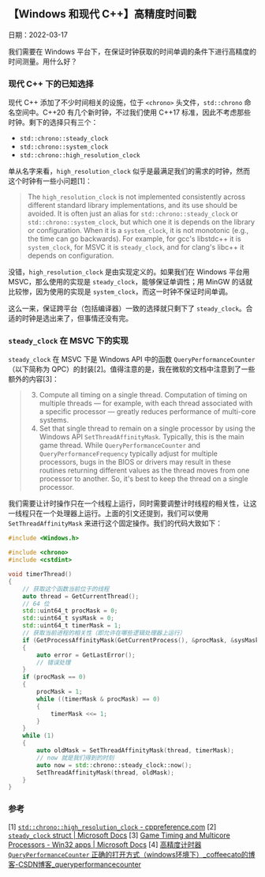 ## 【Windows 和现代 C++】高精度时间戳

日期：2022-03-17

我们需要在 Windows 平台下，在保证时钟获取的时间单调的条件下进行高精度的时间测量。用什么好？

### 现代 C++ 下的已知选择

现代 C++ 添加了不少时间相关的设施，位于 `<chrono>` 头文件，`std::chrono` 命名空间中。C++20 有几个新时钟，不过我们使用 C++17 标准，因此不考虑那些时钟。剩下的选择只有三个：

- `std::chrono::steady_clock`
- `std::chrono::system_clock`
- `std::chrono::high_resolution_clock`

单从名字来看，`high_resolution_clock` 似乎是最满足我们的需求的时钟，然而这个时钟有一些小问题[1]：

> The `high_resolution_clock` is not implemented consistently across different standard library implementations, and its use should be avoided. It is often just an alias for `std::chrono::steady_clock` or `std::chrono::system_clock`, but which one it is depends on the library or configuration. When it is a `system_clock`, it is not monotonic (e.g., the time can go backwards). For example, for gcc's libstdc++ it is `system_clock`, for MSVC it is `steady_clock`, and for clang's libc++ it depends on configuration.

没错，`high_resolution_clock` 是由实现定义的。如果我们在 Windows 平台用 MSVC，那么使用的实现是 `steady_clock`，能够保证单调性；用 MinGW 的话就比较惨，因为使用的实现是 `system_clock`，而这一时钟不保证时间单调。

这么一来，保证跨平台（包括编译器）一致的选择就只剩下了 `steady_clock`。合适的时钟是选出来了，但事情还没有完。

### `steady_clock` 在 MSVC 下的实现
`steady_clock` 在 MSVC 下是 Windows API 中的函数 `QueryPerformanceCounter`（以下简称为 QPC）的封装[2]。值得注意的是，我在微软的文档中注意到了一些额外的内容[3]：
> 3. Compute all timing on a single thread. Computation of timing on multiple threads — for example, with each thread associated with a specific processor — greatly reduces performance of multi-core systems.
> 4. Set that single thread to remain on a single processor by using the Windows API `SetThreadAffinityMask`. Typically, this is the main game thread. While `QueryPerformanceCounter` and `QueryPerformanceFrequency` typically adjust for multiple processors, bugs in the BIOS or drivers may result in these routines returning different values as the thread moves from one processor to another. So, it's best to keep the thread on a single processor.

我们需要让计时操作只在一个线程上运行，同时需要调整计时线程的相关性，让这一线程只在一个处理器上运行。上面的引文还提到，我们可以使用 `SetThreadAffinityMask` 来进行这个固定操作。我们的代码大致如下：
```cpp
#include <Windows.h>

#include <chrono>
#include <cstdint>

void timerThread()
{
    // 获取这个函数当前位于的线程
    auto thread = GetCurrentThread();
    // 64 位
    std::uint64_t procMask = 0;
    std::uint64_t sysMask = 0;
    std::uint64_t timerMask = 1;
    // 获取当前进程的相关性（即允许在哪些逻辑处理器上运行）
    if (GetProcessAffinityMask(GetCurrentProcess(), &procMask, &sysMask) == 0)
    {
        auto error = GetLastError();
        // 错误处理
    }
    if (procMask == 0)
    {
        procMask = 1;
        while ((timerMask & procMask) == 0)
        {
            timerMask <<= 1;
        }
    }
    while (1)
    {
        auto oldMask = SetThreadAffinityMask(thread, timerMask);
        // now 就是我们得到的时刻
        auto now = std::chrono::steady_clock::now();
        SetThreadAffinityMask(thread, oldMask);
    }
}
```

### 参考
[1] [`std::chrono::high_resolution_clock` - cppreference.com](https://en.cppreference.com/w/cpp/chrono/high_resolution_clock)
[2] [`steady_clock` struct | Microsoft Docs](https://docs.microsoft.com/en-us/cpp/standard-library/steady-clock-struct?view=msvc-160#remarks)
[3] [Game Timing and Multicore Processors - Win32 apps | Microsoft Docs](https://docs.microsoft.com/en-us/windows/win32/dxtecharts/game-timing-and-multicore-processors#recommendations)
[4] [高精度计时器 `QueryPerformanceCounter` 正确的打开方式（windows环境下）_coffeecato的博客-CSDN博客_queryperformancecounter](https://blog.csdn.net/coffeecato/article/details/44656001)